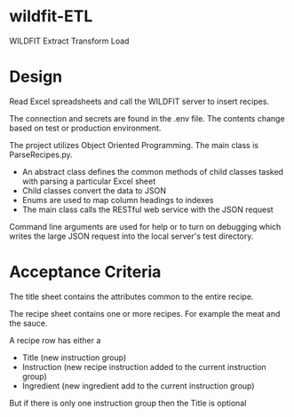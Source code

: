 # wildfit-ETL

WILDFIT Extract Transform Load

# Design

Read Excel spreadsheets and call the WILDFIT server to insert recipes.

The connection and secrets are found in the .env file.  The contents change based on test or production environment.

The project utilizes Object Oriented Programming.  The main class is ParseRecipes.py.  
* An abstract class defines the common methods of child classes tasked with parsing a particular Excel sheet
* Child classes convert the data to JSON
* Enums are used to map column headings to indexes
* The main class calls the RESTful web service with the JSON request

Command line arguments are used for help or to turn on debugging 
which writes the large JSON request into the local server's test directory.

# Acceptance Criteria
The title sheet contains the attributes common to the entire recipe.

The recipe sheet contains one or more recipes.  For example the meat and the sauce.

A recipe row has either a

* Title (new instruction group)
* Instruction (new recipe instruction added to the current instruction group)
* Ingredient (new ingredient add to the current instruction group)

But if there is only one instruction group then the Title is optional

